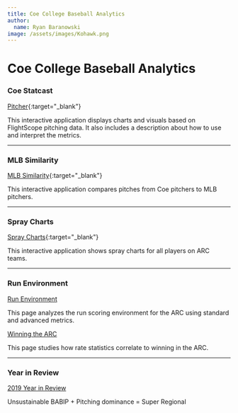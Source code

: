 ```yaml
---
title: Coe College Baseball Analytics
author:
  name: Ryan Baranowski
image: /assets/images/Kohawk.png
---
```


# Coe College Baseball Analytics

### Coe Statcast

[Pitcher](https://coebaseballanalytics.shinyapps.io/Pitcher_Statcast/){:target="_blank"}

This interactive application displays charts and visuals based on FlightScope pitching data. It also includes a description about how to use and interpret the metrics.

---

### MLB Similarity

[MLB Similarity](https://coebaseballanalytics.shinyapps.io/MLB_Sim_App/){:target="_blank"}

This interactive application compares pitches from Coe pitchers to MLB pitchers.

---

### Spray Charts

[Spray Charts](https://coebaseballanalytics.shinyapps.io/Spray_Charts/){:target="_blank"}

This interactive application shows spray charts for all players on ARC teams.

---

### Run Environment

[Run Environment](Run-Environment.html)

This page analyzes the run scoring environment for the ARC using standard and advanced metrics.

[Winning the ARC](WinningInTheARC.html)

This page studies how rate statistics correlate to winning in the ARC.

---

### Year in Review

[2019 Year in Review](CoeBaseball2019Review.html)

Unsustainable BABIP + Pitching dominance = Super Regional

